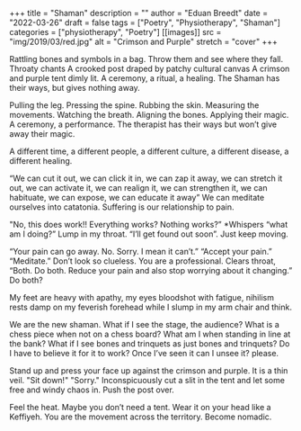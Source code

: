 +++
title = "Shaman"
description = ""
author = "Eduan Breedt"
date = "2022-03-26"
draft = false
tags = ["Poetry", "Physiotherapy", "Shaman"]
categories = ["physiotherapy", "Poetry"]
[[images]]
  src = "img/2019/03/red.jpg"
  alt = "Crimson and Purple"
  stretch = "cover"
+++

Rattling bones and symbols in a bag. Throw them and see where they fall.
Throaty chants
A crooked post draped by patchy cultural canvas
A crimson and purple tent dimly lit.
A ceremony, a ritual, a healing.
The Shaman has their ways, but gives nothing away.

Pulling the leg.
Pressing the spine.
Rubbing the skin.
Measuring the movements.
Watching the breath.
Aligning the bones.
Applying their magic.
A ceremony, a performance.
The therapist has their ways but won’t give away their magic.

A different time, a different people, a different culture, a different disease, a different healing.

“We can cut it out, 
we can click it in, 
we can zap it away, 
we can stretch it out,
we can activate it,
we can realign it,
we can strengthen it,
we can habituate, 
we can expose, 
we can educate it away”
We can meditate ourselves into catatonia. 
Suffering is our relationship to pain. 

"No, this does work!! 
Everything works? 
Nothing works?” 
*Whispers “what am I doing?” 
Lump in my throat. “I’ll get found out soon”. 
Just keep moving.

“Your pain can go away. No. Sorry. I mean it can’t.”
“Accept your pain.”
“Meditate.”
Don’t look so clueless. You are a professional.
Clears throat, “Both. Do both. Reduce your pain and also stop worrying about it changing.” 
Do both?

My feet are heavy with apathy, my eyes bloodshot with fatigue, nihilism rests damp on my feverish forehead while I slump in my arm chair and think.

We are the new shaman.
What if I see the stage, the audience?
What is a chess piece when not on a chess board? 
What am I when standing in line at the bank?
What if I see bones and trinquets as just bones and trinquets?
Do I have to believe it for it to work? 
Once I’ve seen it can I unsee it? please.

Stand up and press your face up against the crimson and purple.
It is a thin veil.
"Sit down!"
"Sorry."
Inconspicuously cut a slit in the tent and let some free and windy chaos in. 
Push the post over.

Feel the heat.
Maybe you don’t need a tent.
Wear it on your head like a Keffiyeh.
You are the movement across the territory. Become nomadic.
